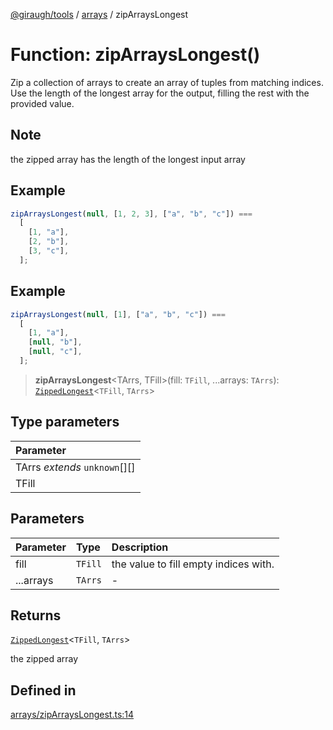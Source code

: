 [@giraugh/tools](../../modules.md) / [arrays](../arrays.md) / zipArraysLongest

# Function: zipArraysLongest()

Zip a collection of arrays to create an array of tuples from matching indices.
Use the length of the longest array for the output, filling the rest with the provided value.

## Note

the zipped array has the length of the longest input array

## Example

```ts
zipArraysLongest(null, [1, 2, 3], ["a", "b", "c"]) ===
  [
    [1, "a"],
    [2, "b"],
    [3, "c"],
  ];
```

## Example

```ts
zipArraysLongest(null, [1], ["a", "b", "c"]) ===
  [
    [1, "a"],
    [null, "b"],
    [null, "c"],
  ];
```

> **zipArraysLongest**\<TArrs, TFill\>(fill: `TFill`, ...arrays: `TArrs`): [`ZippedLongest`](../types/type-alias.ZippedLongest.md)\<`TFill`, `TArrs`\>

## Type parameters

| Parameter                     |
| :---------------------------- |
| TArrs _extends_ `unknown`[][] |
| TFill                         |

## Parameters

| Parameter | Type    | Description                           |
| :-------- | :------ | :------------------------------------ |
| fill      | `TFill` | the value to fill empty indices with. |
| ...arrays | `TArrs` | -                                     |

## Returns

[`ZippedLongest`](../types/type-alias.ZippedLongest.md)\<`TFill`, `TArrs`\>

the zipped array

## Defined in

[arrays/zipArraysLongest.ts:14](https://github.com/giraugh/tools/blob/a6c3d4a/lib/arrays/zipArraysLongest.ts#L14)
